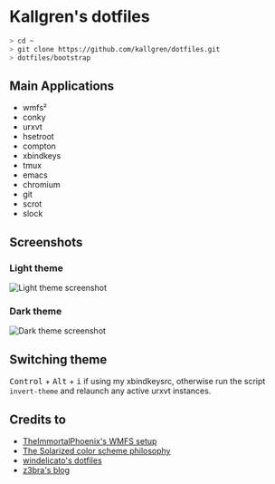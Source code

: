 # Kallgren's dotfiles

```bash
> cd ~
> git clone https://github.com/kallgren/dotfiles.git
> dotfiles/bootstrap
```

## Main Applications
* wmfs²
* conky
* urxvt
* hsetroot
* compton
* xbindkeys
* tmux
* emacs
* chromium
* git
* scrot
* slock


## Screenshots

### Light theme
![Light theme screenshot](https://raw.github.com/kallgren/dotfiles-linux/master/scrot-light.png "Light Theme")

### Dark theme
![Dark theme screenshot](https://raw.github.com/kallgren/dotfiles-linux/master/scrot-dark.png "Dark Theme")


## Switching theme

<kbd>Control</kbd> + <kbd>Alt</kbd> + <kbd>i</kbd> if using my xbindkeysrc, otherwise run the script ```invert-theme``` and relaunch any active urxvt instances.

## Credits to
* [TheImmortalPhoenix's WMFS setup](https://raw.githubusercontent.com/wiki/xorg62/wmfs/user-config/screenshots/theimmortalphoenix_20120406.png)
* [The Solarized color scheme philosophy](http://ethanschoonover.com/solarized)
* [windelicato's dotfiles](https://github.com/windelicato/dotfiles)
* [z3bra's blog](http://blog.z3bra.org/)
